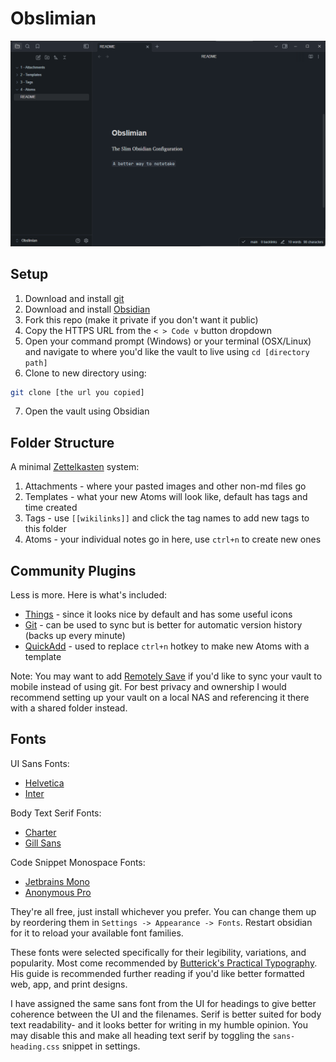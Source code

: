 # Obslimian

![banner](https://raw.githubusercontent.com/fusobotic/Obslimian/main/1%20-%20Attachments/readme_banner.png)

## Setup

1. Download and install [git](https://git-scm.com/downloads)
2. Download and install [Obsidian](https://obsidian.md/)
3. Fork this repo (make it private if you don't want it public)
4. Copy the HTTPS URL from the `< > Code v` button dropdown
5. Open your command prompt (Windows) or your terminal (OSX/Linux) and navigate to where you'd like the vault to live using `cd [directory path]`
6. Clone to new directory using:
```sh
git clone [the url you copied]
``` 
7. Open the vault using Obsidian

## Folder Structure
A minimal [Zettelkasten](https://zettelkasten.de/introduction/) system:
1. Attachments - where your pasted images and other non-md files go
2. Templates - what your new Atoms will look like, default has tags and time created
3. Tags - use `[[wikilinks]]` and click the tag names to add new tags to this folder
4. Atoms - your individual notes go in here, use `ctrl+n` to create new ones

## Community Plugins
Less is more. Here is what's included:
- [Things](https://github.com/colineckert/obsidian-things) - since it looks nice by default and has some useful icons
- [Git](https://github.com/Vinzent03/obsidian-git) - can be used to sync but is better for automatic version history (backs up every minute)
- [QuickAdd](https://github.com/chhoumann/quickadd) - used to replace `ctrl+n` hotkey to make new Atoms with a template

Note: You may want to add [Remotely Save](https://github.com/remotely-save/remotely-save) if you'd like to sync your vault to mobile instead of using git. For best privacy and ownership I would recommend setting up your vault on a local NAS and referencing it there with a shared folder instead.

## Fonts
UI Sans Fonts:
- [Helvetica](https://font.download/font/helvetica-255)
- [Inter](https://fonts.google.com/specimen/Inter)
  
Body Text Serif Fonts:
- [Charter](https://practicaltypography.com/charter.html)
- [Gill Sans](https://font.download/font/gill-sans-std)
  
Code Snippet Monospace Fonts:
- [Jetbrains Mono](https://www.jetbrains.com/lp/mono/)
- [Anonymous Pro](https://www.marksimonson.com/fonts/view/anonymous-pro)

They're all free, just install whichever you prefer. You can change them up by reordering them in `Settings -> Appearance -> Fonts`. Restart obsidian for it to reload your available font families.

These fonts were selected specifically for their legibility, variations, and popularity. Most come recommended by [Butterick's Practical Typography](https://practicaltypography.com/). His guide is recommended further reading if you'd like better formatted web, app, and print designs.

I have assigned the same sans font from the UI for headings to give better coherence between the UI and the filenames. Serif is better suited for body text readability- and it looks better for writing in my humble opinion. You may disable this and make all heading text serif by toggling the `sans-heading.css` snippet in settings.
